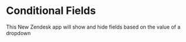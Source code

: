 Conditional Fields
==========

This New Zendesk app will show and hide fields based on the value of a dropdown